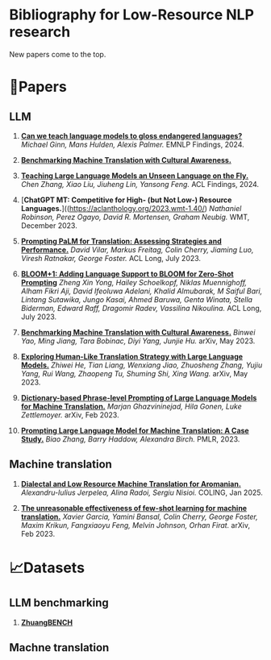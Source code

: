 # Bibliography for Low-Resource NLP research

New papers come to the top.

# 📃Papers

## LLM

1. [**Can we teach language models to gloss endangered languages?**](https://aclanthology.org/2024.findings-emnlp.337/) *Michael Ginn, Mans Hulden, Alexis Palmer.* EMNLP Findings, 2024.

1. [**Benchmarking Machine Translation with Cultural Awareness.**](https://arxiv.org/abs/2305.14328) 

1. [**Teaching Large Language Models an Unseen Language on the Fly.**](https://aclanthology.org/2024.findings-acl.519/) *Chen Zhang, Xiao Liu, Jiuheng Lin, Yansong Feng.* ACL Findings, 2024.

1. [**ChatGPT MT: Competitive for High- (but Not Low-) Resource Languages.**]((https://aclanthology.org/2023.wmt-1.40/) *Nathaniel Robinson, Perez Ogayo, David R. Mortensen, Graham Neubig.* WMT, December 2023.

1. [**Prompting PaLM for Translation: Assessing Strategies and Performance.**](https://aclanthology.org/2023.acl-long.859/) *David Vilar, Markus Freitag, Colin Cherry, Jiaming Luo, Viresh Ratnakar, George Foster.* ACL Long, July 2023.

1. [**BLOOM+1: Adding Language Support to BLOOM for Zero-Shot Prompting**](https://aclanthology.org/2023.acl-long.653/) *Zheng Xin Yong, Hailey Schoelkopf, Niklas Muennighoff, Alham Fikri Aji, David Ifeoluwa Adelani, Khalid Almubarak, M Saiful Bari, Lintang Sutawika, Jungo Kasai, Ahmed Baruwa, Genta Winata, Stella Biderman, Edward Raff, Dragomir Radev, Vassilina Nikoulina.* ACL Long, July 2023.

1. [**Benchmarking Machine Translation with Cultural Awareness.**](https://arxiv.org/abs/2305.14328) *Binwei Yao, Ming Jiang, Tara Bobinac, Diyi Yang, Junjie Hu.* arXiv, May 2023.

1. [**Exploring Human-Like Translation Strategy with Large Language Models.**](https://arxiv.org/abs/2305.04118) *Zhiwei He, Tian Liang, Wenxiang Jiao, Zhuosheng Zhang, Yujiu Yang, Rui Wang, Zhaopeng Tu, Shuming Shi, Xing Wang.* arXiv, May 2023.

1. [**Dictionary-based Phrase-level Prompting of Large Language Models for Machine Translation.**](https://arxiv.org/abs/2302.07856) *Marjan Ghazvininejad, Hila Gonen, Luke Zettlemoyer.* arXiv, Feb 2023.

1. [**Prompting Large Language Model for Machine Translation: A Case Study.**](https://proceedings.mlr.press/v202/zhang23m.html) *Biao Zhang, Barry Haddow, Alexandra Birch.* PMLR, 2023.

## Machine translation

1. [**Dialectal and Low Resource Machine Translation for Aromanian.**](https://aclanthology.org/2025.coling-main.481/) *Alexandru-Iulius Jerpelea, Alina Radoi, Sergiu Nisioi.*	COLING,	Jan 2025.

1. [**The unreasonable effectiveness of few-shot learning for machine translation.**](https://arxiv.org/abs/2302.01398) *Xavier Garcia, Yamini Bansal, Colin Cherry, George Foster, Maxim Krikun, Fangxiaoyu Feng, Melvin Johnson, Orhan Firat.* arXiv, Feb 2023.

# 📈Datasets

## LLM benchmarking

1. [**ZhuangBENCH**](https://github.com/luciusssss/ZhuangBench)

## Machne translation
